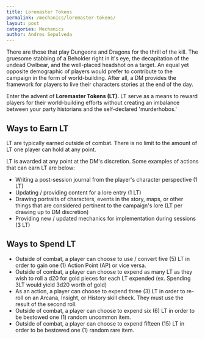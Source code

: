 ```yaml
---
title: Loremaster Tokens
permalink: /mechanics/loremaster-tokens/
layout: post
categories: Mechanics
author: Andres Sepulveda
---
```


There are those that play Dungeons and Dragons for the thrill of the kill. The gruesome stabbing of a Beholder right in it's eye, the decapitation of the undead Owlbear, and the well-placed headshot on a target.  An equal yet opposite demographic of players would prefer to contribute to the campaign in the form of world-building. After all, a DM provides the framework for players to live their characters stories at the end of the day. 

Enter the advent of **Loremaster Tokens (LT).** LT serve as a means to reward players for their world-building efforts without creating an imbalance between your party historians and the self-declared 'murderhobos.'

## Ways to Earn LT

LT are typically earned outside of combat. There is no limit to the amount of LT one player can hold at any point.

LT is awarded at any point at the DM's discretion. Some examples of actions that can earn LT are below:
- Writing a post-session journal from the player's character perspective (1 LT)
- Updating / providing content for a lore entry (1 LT)
- Drawing portraits of characters, events in the story, maps, or other things that are considered pertinent to the campaign's lore (LT per drawing up to DM discretion)
- Providing new / updated mechanics for implementation during sessions (3 LT) 

## Ways to Spend LT

- Outside of combat, a player can choose to use / convert five (5) LT in order to gain one (1) Action Point (AP) or vice versa.
- Outside of combat, a player can choose to expend as many LT as they wish to roll a d20 for gold pieces for each LT expended (ex. Spending 3LT would yield 3d20 worth of gold) 
- As an action, a player can choose to expend three (3) LT in order to re-roll on an Arcana, Insight, or History skill check. They must use the result of the second roll. 
- Outside of combat, a player can choose to expend six (6) LT in order to be bestowed one (1) random uncommon item.
- Outside of combat, a player can choose to expend fifteen (15) LT in order to be bestowed one (1) random rare item. 